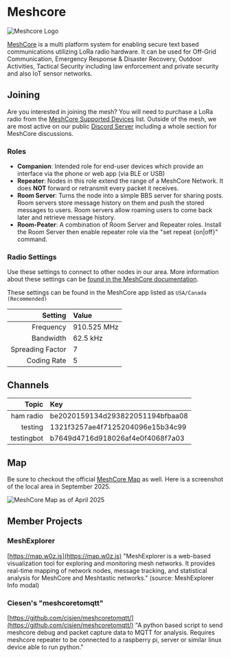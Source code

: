 # Meshcore
![Meshcore Logo](/media/meshcore/meshcore_logo.png)

[MeshCore](https://meshcore.co.uk/) is a multi platform system for enabling secure text based communications utilizing LoRa radio hardware. It can be used for Off-Grid Communication, Emergency Response & Disaster Recovery, Outdoor Activities, Tactical Security including law enforcement and private security and also IoT sensor networks.

## Joining

Are you interested in joining the mesh? You will need to purchase a LoRa radio from the [MeshCore Supported Devices](https://meshcore.co.uk/get.html) list. Outside of the mesh, we are most active on our public [Discord Server](https://discord.gg/ANvUg3AyZt) including a whole section for MeshCore discussions. 


### Roles
- **Companion**: Intended role for end-user devices which provide an interface via the phone or web app (via BLE or USB)
- **Repeater**: Nodes in this role extend the range of a MeshCore Network. It does **NOT** forward or retransmit every packet it receives.
- **Room Server**: Turns the node into a simple BBS server for sharing posts. Room servers store message history on them and push the stored messages to users. Room servers allow roaming users to come back later and retrieve message history. 
- **Room-Peater**: A combination of Room Server and Repeater roles. Install the Room Server then enable repeater role via the "set repeat {on|off}" command.

### Radio Settings
Use these settings to connect to other nodes in our area. More information about these settings can be [found in the MeshCore documentation](https://github.com/ripplebiz/MeshCore/blob/main/docs/faq.md#51-q-what-are-bw-sf-and-cr).

These settings can be found in the MeshCore app listed as `USA/Canada (Recommended)`

Setting | Value
---: | :---
Frequency | 910.525 MHz
Bandwidth | 62.5 kHz
Spreading Factor | 7
Coding Rate | 5


## Channels
Topic | Key
---: | :---
ham radio | be2020159134d293822051194bfbaa08
testing | 1321f3257ae4f7125204096e15b34c99
testingbot | b7649d4716d918026af4e0f4068f7a03

## Map
Be sure to checkout the official [MeshCore Map](https://meshcore.co.uk/map.html) as well. Here is a screenshot of the local area in September 2025.

![MeshCore Map as of April 2025](/media/meshcore/Meshcore_2025-09-07.png)


## Member Projects

### MeshExplorer
[https://map.w0z.is](https://map.w0z.is) "MeshExplorer is a web-based visualization tool for exploring and monitoring mesh networks. It provides real-time mapping of network nodes, message tracking, and statistical analysis for MeshCore and Meshtastic networks." (source: MeshExplorer Info modal)

### Ciesen's "meshcoretomqtt"
[https://github.com/cisien/meshcoretomqtt/](https://github.com/cisien/meshcoretomqtt/) "A python based script to send meshcore debug and packet capture data to MQTT for analysis. Requires meshcore repeater to be connected to a raspberry pi, server or similar linux device able to run python."
